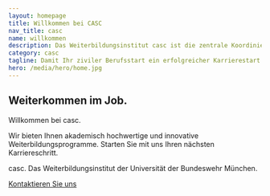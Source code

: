 ```yaml
---
layout: homepage
title: Willkommen bei CASC
nav_title: casc
name: willkommen
description: Das Weiterbildungsinstitut casc ist die zentrale Koordinierungs-, Betreuungs- und Beratungsstelle für die wissenschaftliche Weiterbildung der Universität der Bundeswehr München.
category: casc
tagline: Damit Ihr ziviler Berufsstart ein erfolgreicher Karrierestart wird!
hero: /media/hero/home.jpg
---
```


<h2 class="title font-42 text-theme-color-2 mt-30 mb-20">Weiterkommen im Job.</h2>

<p class="mb-20 font-30">Willkommen bei casc.</p>

<p class="font-20">Wir bieten Ihnen akademisch hochwertige und innovative Weiterbildungsprogramme.
Starten Sie mit uns Ihren nächsten Karriereschritt.</p>

<p class="font-20"><span class="text-theme-color-2 font-20">casc.</span> Das Weiterbildungsinstitut der Universität der Bundeswehr München.</p>

<a class="btn btn-theme-color-2 btn-lg text-uppercase text-white font-26 mt-30" href="/kontakt.html">Kontaktieren Sie uns</a>


